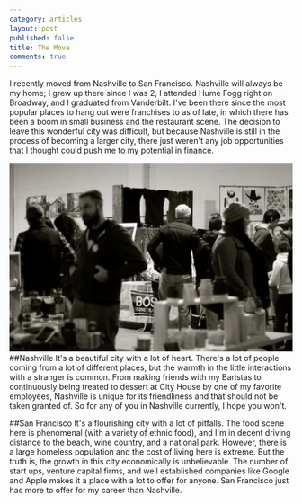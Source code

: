 ```yaml
---
category: articles
layout: post
published: false
title: The Move
comments: true
---
```


I recently moved from Nashville to San Francisco. Nashville will always be my home; I grew up there since I was 2, I attended Hume Fogg right on Broadway, and I graduated from Vanderbilt. I've been there since the most popular places to hang out were franchises to as of late, in which there has been a boom in small business and the restaurant scene. The decision to leave this wonderful city was difficult, but because Nashville is still in the process of becoming a larger city, there just weren't any job opportunities that I thought could push me to my potential in finance. 

![Nashville.jpg](/images/Nashville.jpg)
##Nashville
It's a beautiful city with a lot of heart. There's a lot of people coming from a lot of different places, but the warmth in the little interactions with a stranger is common. From making friends with my Baristas to continuously being treated to dessert at City House by one of my favorite employees, Nashville is unique for its friendliness and that should not be taken granted of. So for any of you in Nashville currently, I hope you won't. 


##San Francisco
It's a flourishing city with a lot of pitfalls. The food scene here is phenomenal (with a variety of ethnic food), and I'm in decent driving distance to the beach, wine country, and a national park. However, there is a large homeless population and the cost of living here is extreme. But the truth is, the growth in this city economically is unbelievable. The number of start ups, venture capital firms, and well established companies like Google and Apple makes it a place with a lot to offer for anyone. San Francisco just has more to offer for my career than Nashville.
